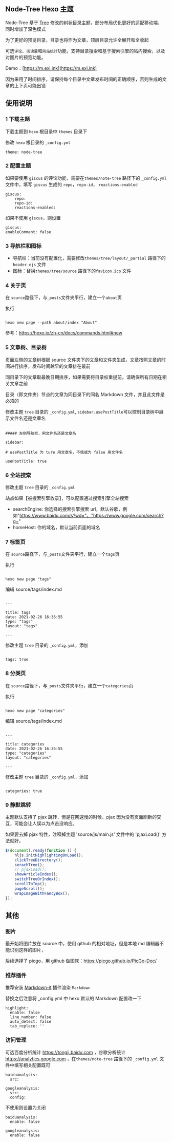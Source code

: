 ## Node-Tree Hexo 主题

Node-Tree 基于 [Tree](https://github.com/wujun234/hexo-theme-tree) 修改的树状目录主题，部分布局优化更好的适配移动端，同时增加了深色模式

为了更好的预览目录，目录也将作为文章，顶层目录允许全展开和全收起

可选`评论`、`阅读量`和`网站统计`功能，支持目录搜索和基于搜索引擎的站内搜索，以及对图片的预览功能。

Demo：[https://m.exi.ink](https://m.exi.ink)

因为采用了时间排序，请保持每个目录中文章发布时间的正确顺序，否则生成的文章的上下页可能出错

## 使用说明

### 1 下载主题

下载主题到 `hexo` 根目录中 `themes` 目录下

修改 `hexo` 根目录的 `_config.yml`

```
theme: node-tree
```

### 2 配置主题

如果要使用 `giscus` 的评论功能，需要在`themes/note-tree` 路径下的 `_config.yml` 文件中，填写 `giscus` 生成的 `repo`，`repo-id`， `reactions-enabled`

```
giscus:
    repo:
    repo-id:
    reactions-enabled:
```

如果不使用 `giscus`，则设置

```
giscus:
enableComment: false

```

### 3 导航栏和图标

- 导航栏：当前没有配置化，需要修改`themes/tree/layout/_partial` 路径下的 `header.ejs` 文件
- 图标：替换`themes/tree/source` 路径下的`favicon.ico` 文件

### 4 关于页

在 `source`路径下，与`_posts`文件夹平行，建立一个`about`页

执行

```

hexo new page --path about/index "About"

```

参考：https://hexo.io/zh-cn/docs/commands.html#new

### 5 文章树、目录树

页面左侧的文章树根据 source 文件夹下的文章和文件夹生成，文章按照文章的时间进行排序，发布时间越早的文章排在最前

同目录下的文章取最晚日期排序，如果需要将目录权重提前，请确保所有日期在相关文章之前

目录（即文件夹）节点的文章为同目录下的同名 Markdown 文件，并且此文件是必须的

修改主题 `tree` 目录的 `_config.yml`, `sidebar.usePostTitle`可以控制目录树中展示文件名还是文章名

```

##### 左侧导航栏，用文件名还是文章名

sidebar:

# usePostTitle 为 ture 用文章名，不填或为 false 用文件名

usePostTitle: true

```

### 6 全站搜索

修改主题 `tree` 目录的 `_config.yml`

站点如果【被搜索引擎收录】，可以配置通过搜索引擎全站搜索

- searchEngine: 你选择的搜索引擎搜索 url，默认谷歌，例如"https://www.baidu.com/s?wd="、"https://www.google.com/search?q="
- homeHost: 你的域名，默认当前页面的域名

### 7 标签页

在 `source`路径下，与`_posts`文件夹平行，建立一个`tags`页

执行

```

hexo new page "tags"

```

编辑 source/tags/index.md

```

---

title: tags
date: 2021-02-26 16:36:55
type: "tags"
layout: "tags"

---

```

修改主题 `tree` 目录的 `_config.yml`，添加

```

tags: true

```

### 8 分类页

在 `source`路径下，与`_posts`文件夹平行，建立一个`categories`页

执行

```

hexo new page "categories"

```

编辑 source/tags/index.md

```

---

title: categories
date: 2021-02-26 16:36:55
type: "categories"
layout: "categories"

---

```

修改主题 `tree` 目录的 `_config.yml`，添加

```

categories: true

```

### 9 静默跳转

主题默认支持了 pjax 跳转，但是在网速慢的时候，pjax 因为没有页面刷新的交互，可能会让人误以为点击没响应。

如果要去掉 pjax 特性，注释掉主题 'source/js/main.js' 文件中的 'pjaxLoad()' 方法就好。

```js
$(document).ready(function () {
	hljs.initHighlightingOnLoad();
	clickTreeDirectory();
	serachTree();
	// pjaxLoad();
	showArticleIndex();
	switchTreeOrIndex();
	scrollToTop();
	pageScroll();
	wrapImageWithFancyBox();
});
```

## 其他

### 图片

最开始将图片放在 source 中，使用 github 的相对地址，但是本地 md 编辑器不能识别这样的图片，

后续选择了 picgo，用 github 做图床：https://picgo.github.io/PicGo-Doc/

### 推荐插件

推荐安装 [Markdown-it](https://github.com/markdown-it/markdown-it) 插件渲染 `Markdown`

替换之后注意将 \_config.yml 中 hexo 默认的 Markdown 配置改一下

```
highlight:
  enable: false
  line_number: false
  auto_detect: false
  tab_replace: ''
```

### 访问管理

可选百度分析统计 https://tongji.baidu.com ，谷歌分析统计 https://analytics.google.com ，在`themes/note-tree` 路径下的 `_config.yml` 文件中填写相关配置既可

```
baiduanalysis:
  src:

googleanalysis:
  src:
  config:
```

不使用则设置为关闭

```
baiduanalysis:
  enable: false

googleanalysis:
  enable: false
```
